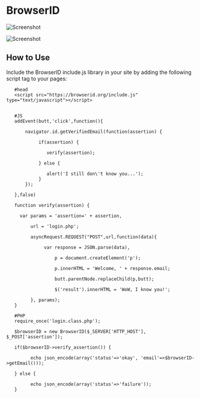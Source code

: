 BrowserID
=========

![Screenshot](http://farm8.staticflickr.com/7065/6844698494_93723f56bc_z.jpg)

![Screenshot](https://developer.mozilla.org/@api/deki/files/6040/=browserid-remote-verify.png)

How to Use
----------

Include the BrowserID include.js library in your site by adding the following script tag to your pages:

       #head
       <script src="https://browserid.org/include.js" type="text/javascript"></script>


       #JS
       addEvent(butt,'click',function(){

           navigator.id.getVerifiedEmail(function(assertion) {

                if(assertion) {

                   verify(assertion);

                } else {

                   alert('I still don\'t know you...');
                }
           });

       },false)

       function verify(assertion) {

         var params = 'assertion=' + assertion,

             url = 'login.php';

             asyncRequest.REQUEST("POST",url,function(data){

                  var response = JSON.parse(data),

                      p = document.createElement('p');

                      p.innerHTML = 'Welcome, ' + response.email;

                      butt.parentNode.replaceChild(p,butt);

                      $('result').innerHTML = 'WoW, I know you!';

             }, params);
       }

       #PHP
       require_once('login.class.php');
 
       $browserID = new BrowserID($_SERVER['HTTP_HOST'], $_POST['assertion']);

       if($browserID->verify_assertion()) {
 
             echo json_encode(array('status'=>'okay', 'email'=>$browserID->getEmail()));

       } else {

             echo json_encode(array('status'=>'failure'));
       }